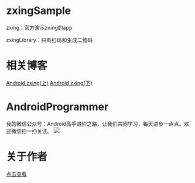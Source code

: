 # zxingSample
zxing：官方演示zxing的app

zxingLibrary：只有扫码和生成二维码

# 相关博客
[Android zxing(上)](http://mp.weixin.qq.com/s?__biz=MzI4MzE2MTQ5Mw==&mid=2649752097&idx=1&sn=6ade471c63b7246738e78fb4012cc98b#rd)
[Android zxing(下)](http://mp.weixin.qq.com/s?__biz=MzI4MzE2MTQ5Mw==&mid=2649752098&idx=1&sn=6a6b942dde8b8acce0a6b28493ab3a92#rd)

# AndroidProgrammer
我的微信公众号：Android高手进阶之路，让我们共同学习，每天进步一点点。欢迎微信扫一扫关注。
![](http://7q5c2h.com1.z0.glb.clouddn.com/qrcode_AndroidProgrammer.jpg)

# 关于作者
[点击查看](http://wuxiaolong.me/about/)

